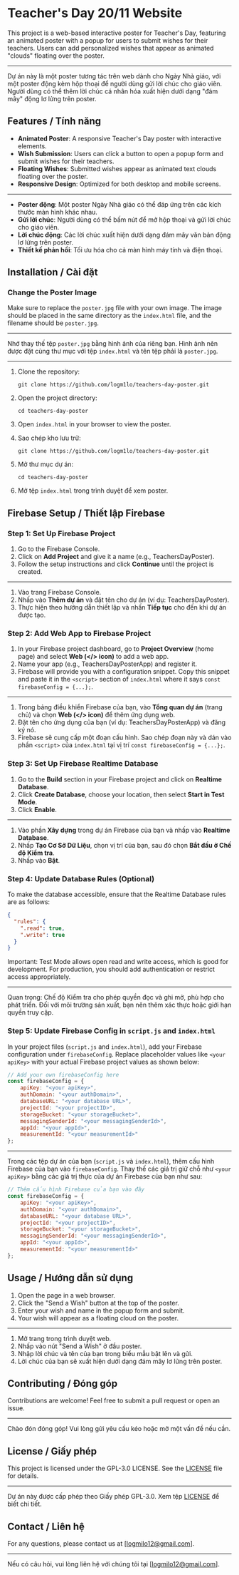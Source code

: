 
# Teacher's Day 20/11 Website

This project is a web-based interactive poster for Teacher's Day, featuring an animated poster with a popup for users to submit wishes for their teachers. Users can add personalized wishes that appear as animated "clouds" floating over the poster.

---

Dự án này là một poster tương tác trên web dành cho Ngày Nhà giáo, với một poster động kèm hộp thoại để người dùng gửi lời chúc cho giáo viên. Người dùng có thể thêm lời chúc cá nhân hóa xuất hiện dưới dạng "đám mây" động lơ lửng trên poster.

## Features / Tính năng

- **Animated Poster**: A responsive Teacher's Day poster with interactive elements.
- **Wish Submission**: Users can click a button to open a popup form and submit wishes for their teachers.
- **Floating Wishes**: Submitted wishes appear as animated text clouds floating over the poster.
- **Responsive Design**: Optimized for both desktop and mobile screens.

---

- **Poster động**: Một poster Ngày Nhà giáo có thể đáp ứng trên các kích thước màn hình khác nhau.
- **Gửi lời chúc**: Người dùng có thể bấm nút để mở hộp thoại và gửi lời chúc cho giáo viên.
- **Lời chúc động**: Các lời chúc xuất hiện dưới dạng đám mây văn bản động lơ lửng trên poster.
- **Thiết kế phản hồi**: Tối ưu hóa cho cả màn hình máy tính và điện thoại.

## Installation / Cài đặt
### Change the Poster Image

Make sure to replace the `poster.jpg` file with your own image. The image should be placed in the same directory as the `index.html` file, and the filename should be `poster.jpg`.

---

Nhớ thay thế tệp `poster.jpg` bằng hình ảnh của riêng bạn. Hình ảnh nên được đặt cùng thư mục với tệp `index.html` và tên tệp phải là `poster.jpg`.

---

1. Clone the repository:
   ```
   git clone https://github.com/logm1lo/teachers-day-poster.git
   ```
2. Open the project directory:
   ```
   cd teachers-day-poster
   ```
3. Open `index.html` in your browser to view the poster.

1. Sao chép kho lưu trữ:
   ```
   git clone https://github.com/logm1lo/teachers-day-poster.git
   ```
2. Mở thư mục dự án:
   ```
   cd teachers-day-poster
   ```
3. Mở tệp `index.html` trong trình duyệt để xem poster.

## Firebase Setup / Thiết lập Firebase

### Step 1: Set Up Firebase Project

1. Go to the Firebase Console.
2. Click on **Add Project** and give it a name (e.g., TeachersDayPoster).
3. Follow the setup instructions and click **Continue** until the project is created.

---

1. Vào trang Firebase Console.
2. Nhấp vào **Thêm dự án** và đặt tên cho dự án (ví dụ: TeachersDayPoster).
3. Thực hiện theo hướng dẫn thiết lập và nhấn **Tiếp tục** cho đến khi dự án được tạo.

### Step 2: Add Web App to Firebase Project

1. In your Firebase project dashboard, go to **Project Overview** (home page) and select **Web (</> icon)** to add a web app.
2. Name your app (e.g., TeachersDayPosterApp) and register it.
3. Firebase will provide you with a configuration snippet. Copy this snippet and paste it in the `<script>` section of `index.html` where it says `const firebaseConfig = {...};`.

---

1. Trong bảng điều khiển Firebase của bạn, vào **Tổng quan dự án** (trang chủ) và chọn **Web (</> icon)** để thêm ứng dụng web.
2. Đặt tên cho ứng dụng của bạn (ví dụ: TeachersDayPosterApp) và đăng ký nó.
3. Firebase sẽ cung cấp một đoạn cấu hình. Sao chép đoạn này và dán vào phần `<script>` của `index.html` tại vị trí `const firebaseConfig = {...};`.

### Step 3: Set Up Firebase Realtime Database

1. Go to the **Build** section in your Firebase project and click on **Realtime Database**.
2. Click **Create Database**, choose your location, then select **Start in Test Mode**.
3. Click **Enable**.

---

1. Vào phần **Xây dựng** trong dự án Firebase của bạn và nhấp vào **Realtime Database**.
2. Nhấp **Tạo Cơ Sở Dữ Liệu**, chọn vị trí của bạn, sau đó chọn **Bắt đầu ở Chế độ Kiểm tra**.
3. Nhấp vào **Bật**.

### Step 4: Update Database Rules (Optional)

To make the database accessible, ensure that the Realtime Database rules are as follows:

```json
{
  "rules": {
    ".read": true,
    ".write": true
  }
}
```

Important: Test Mode allows open read and write access, which is good for development. For production, you should add authentication or restrict access appropriately.

---

Quan trọng: Chế độ Kiểm tra cho phép quyền đọc và ghi mở, phù hợp cho phát triển. Đối với môi trường sản xuất, bạn nên thêm xác thực hoặc giới hạn quyền truy cập.

### Step 5: Update Firebase Config in `script.js` and `index.html`

In your project files (`script.js` and `index.html`), add your Firebase configuration under `firebaseConfig`. Replace placeholder values like `<your apiKey>` with your actual Firebase project values as shown below:

```javascript
// Add your own firebaseConfig here
const firebaseConfig = {
    apiKey: "<your apiKey>",
    authDomain: "<your authDomain>",
    databaseURL: "<your database URL>", 
    projectId: "<your projectID>",
    storageBucket: "<your storageBucket>",
    messagingSenderId: "<your messagingSenderId>",
    appId: "<your appId>",
    measurementId: "<your measurementId>"
};
```

---

Trong các tệp dự án của bạn (`script.js` và `index.html`), thêm cấu hình Firebase của bạn vào `firebaseConfig`. Thay thế các giá trị giữ chỗ như `<your apiKey>` bằng các giá trị thực của dự án Firebase của bạn như sau:

```javascript
// Thêm cấu hình Firebase của bạn vào đây
const firebaseConfig = {
    apiKey: "<your apiKey>",
    authDomain: "<your authDomain>",
    databaseURL: "<your database URL>", 
    projectId: "<your projectID>",
    storageBucket: "<your storageBucket>",
    messagingSenderId: "<your messagingSenderId>",
    appId: "<your appId>",
    measurementId: "<your measurementId>"
};
```

## Usage / Hướng dẫn sử dụng

1. Open the page in a web browser.
2. Click the "Send a Wish" button at the top of the poster.
3. Enter your wish and name in the popup form and submit.
4. Your wish will appear as a floating cloud on the poster.

---

1. Mở trang trong trình duyệt web.
2. Nhấp vào nút "Send a Wish" ở đầu poster.
3. Nhập lời chúc và tên của bạn trong biểu mẫu bật lên và gửi.
4. Lời chúc của bạn sẽ xuất hiện dưới dạng đám mây lơ lửng trên poster.

## Contributing / Đóng góp

Contributions are welcome! Feel free to submit a pull request or open an issue.

---

Chào đón đóng góp! Vui lòng gửi yêu cầu kéo hoặc mở một vấn đề nếu cần.

## License / Giấy phép

This project is licensed under the GPL-3.0 LICENSE. See the [LICENSE](LICENSE) file for details.

---

Dự án này được cấp phép theo Giấy phép GPL-3.0. Xem tệp [LICENSE](LICENSE) để biết chi tiết.

## Contact / Liên hệ

For any questions, please contact us at [logmilo12@gmail.com].

---

Nếu có câu hỏi, vui lòng liên hệ với chúng tôi tại [logmilo12@gmail.com].
